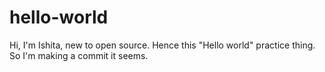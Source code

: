 # hello-world
Hi, I'm Ishita, new to open source. Hence this "Hello world" practice thing. 
So I'm making a commit it seems.
